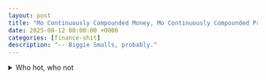 ```yaml
---
layout: post
title: "Mo Continuously Compounded Money, Mo Continuously Compounded Problems"
date: 2025-08-12 00:00:00 +0000
categories: [finance-shit]
description: "-- Biggie Smalls, probably."
---
```

<div class="flashcard">
  <details>
    <summary>Who hot, who not</summary>
    <div class="back">

      <details class="dropdown-block">
        <summary>The logarithmic function computes continuously-compounded returns from prices.</summary>
        <div class="content">
          <p>Let $S_t$ and $S_{t+h}$ be stock prices at times $t$ and $t+h$. Define the continuously-compounded return between $t$ and $t+h$ by</p>
          \[
          r_{t,t+h}=\ln\!\left(\frac{S_{t+h}}{S_t}\right).
          \]
        </div>
      </details>

      <details class="dropdown-block">
        <summary>The exponential function computes prices from continuously-compounded returns.</summary>
        <div class="content">
          <p>If you know $r_{t,t+h}$, recover the future price by</p>
          \[
          S_{t+h}=S_t\,e^{\,r_{t,t+h}}.
          \]
        </div>
      </details>

      <details class="dropdown-block">
        <summary>Continuously-compounded returns are additive over subperiods.</summary>
        <div class="content">
          <p>For consecutive subperiods of length $h$ (e.g., $n$ steps),</p>
          \[
          r_{t,t+nh}=\sum_{i=1}^{n} r_{t+(i-1)h,\,t+ih}.
          \]
          <p><strong>Derivation (core step):</strong></p>
          \[
          \begin{aligned}
          r_{t,t+2h}
          &=\ln\!\left(\frac{S_{t+2h}}{S_t}\right) \\
          &=\ln\!\left(\frac{S_{t+2h}}{S_{t+h}}\cdot\frac{S_{t+h}}{S_t}\right) \\
          &=\ln\!\left(\frac{S_{t+2h}}{S_{t+h}}\right)+\ln\!\left(\frac{S_{t+h}}{S_t}\right) \\
          &= r_{t+h,\,t+2h}+r_{t,\,t+h},
          \end{aligned}
          \]
          <p>...induction, yada yada... derived for $n$.</p>
        </div>
      </details>

      <details class="dropdown-block">
        <summary>Useful equivalences</summary>
        <div class="content">
          <p>Simple return $R_{t,t+h}:=\dfrac{S_{t+h}-S_t}{S_t}$ relates to the continuous return via</p>
          \[
          r_{t,t+h}=\ln(1+R_{t,t+h}),\qquad R_{t,t+h}=e^{\,r_{t,t+h}}-1.
          \]
          <p>For small moves, \(r\approx R\) (first-order Taylor).</p>
        </div>
      </details>

    </div>
  </details>
</div>
